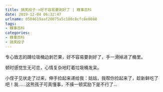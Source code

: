 ```yaml
---
title: 搞笑段子->好不容易要剥好了 | 糗事百科
date: 2019-12-04 06:32:47
urlname: 0504619aaf20075a5c180c8cfc8e0888
tags: 
- 糗事百科
categories:
- 糗事百科
- 搞笑段子
---
```

专心致志的蹲垃圾桶边剥芒果，好不容易要剥好了，手一滑掉进了桶里。

顿时感觉生无可恋，心情复杂地盯着垃圾桶发呆。

小侄子见状走了过来，伸手捡起来递给我：姑姑，我帮你捡起来了，趁新鲜吃了吧！我......这熊孩子可真懂事，不揍一顿奖励下是不行了...


